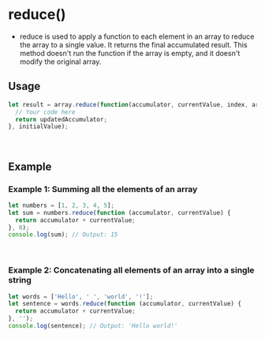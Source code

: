 # reduce()
* reduce is used to apply a function to each element in an array to reduce the array to a single value. It returns the final accumulated result.
This method doesn't run the function if the array is empty, and it doesn't modify the original array.
## Usage
```jsx
let result = array.reduce(function(accumulator, currentValue, index, array) {
  // Your code here
  return updatedAccumulator;
}, initialValue);
```
​
## Example
### Example 1: Summing all the elements of an array
```jsx
let numbers = [1, 2, 3, 4, 5];
let sum = numbers.reduce(function (accumulator, currentValue) {
  return accumulator + currentValue;
}, 0);
console.log(sum); // Output: 15
```
​
### Example 2: Concatenating all elements of an array into a single string
```jsx
let words = ['Hello', ' ', 'world', '!'];
let sentence = words.reduce(function (accumulator, currentValue) {
  return accumulator + currentValue;
}, '');
console.log(sentence); // Output: 'Hello world!'
```